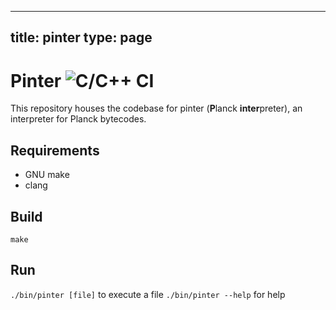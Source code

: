 
---
title: pinter
type: page
---
Pinter ![C/C++ CI](https://github.com/plancklang/pinter/workflows/C/C++%20CI/badge.svg)
======

This repository houses the codebase for pinter (**P**lanck **inter**preter), an
interpreter for Planck bytecodes.

Requirements
------------
- GNU make
- clang

Build
-----
`make`

Run
---
`./bin/pinter [file]` to execute a file
`./bin/pinter --help` for help
